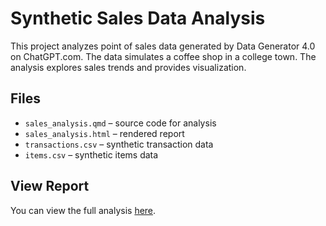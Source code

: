 # Synthetic Sales Data Analysis

This project analyzes point of sales data generated by Data Generator 4.0 on ChatGPT.com. 
The data simulates a coffee shop in a college town.
The analysis explores sales trends and provides visualization. 

## Files
- `sales_analysis.qmd` – source code for analysis
- `sales_analysis.html` – rendered report
- `transactions.csv` – synthetic transaction data
- `items.csv` – synthetic items data

## View Report
You can view the full analysis [here](docs/sales_analysis.html).
